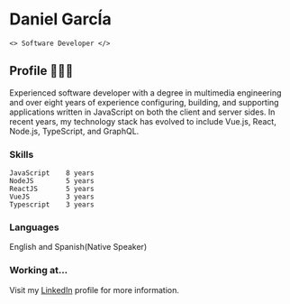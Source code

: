 # Daniel GarcÍa

```<> Software Developer </>```

## Profile 👨🏻‍💻

Experienced software developer with a degree in multimedia engineering and over eight years of experience configuring, building, and supporting applications written in JavaScript on both the client and server sides. In recent years, my technology stack has evolved to include Vue.js, React, Node.js, TypeScript, and GraphQL.

### Skills

``` 
JavaScript    8 years
NodeJS        5 years
ReactJS       5 years
VueJS         3 years
Typescript    3 years
```
### Languages

English and Spanish(Native Speaker)

### Working at...

Visit my [LinkedIn](https://www.linkedin.com/in/danielgarciavargas/) profile for more information.
